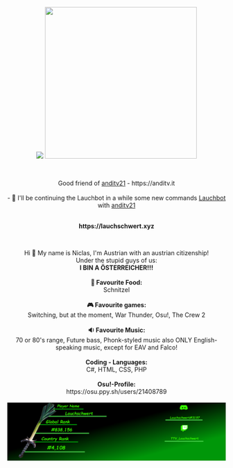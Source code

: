 <center>
   <p align="center">
      <img src=https://activity-graph.herokuapp.com/graph?username=Lauchschwert&bg_color=0D1117&color=5BCDEC&line=5BCDEC&point=FFFFFF&hide_border=true/
      <br>
      <img src=[![Ashutosh's github activity graph](https://github-readme-activity-graph.cyclic.app/graph?Lauchschwert=Ashutosh00710&theme=merko)](https://github.com/ashutosh00710/github-readme-activity-graph) width="350" height="350"/> 
   </p>
   <img></img>
   <p align="center">Good friend of <a href="https://github.com/anditv21">anditv21</a> - https://anditv.it
      <br>
      <br>
      - 🔭 I'll be continuing the Lauchbot in a while some new commands <a href="https://github.com/Lauchschwert/Lauchbot">Lauchbot</a> with <a href="https://github.com/anditv21">anditv21</a>
</center>
<p align="center"><br><b>https://lauchschwert.xyz</B></p>
<br>
<p align="center">Hi 🖖 My name is Niclas, I'm Austrian with an austrian citizenship!<br> Under the stupid guys of us:<br> <B>I BIN A ÖSTERREICHER!!!</B>
   <br><br><B>🍕 Favourite Food:</B><br> Schnitzel<br><br><B>🎮 Favourite games:</B><br> Switching, but at the moment, War Thunder, Osu!, The Crew 2<br><br><b>🔉 Favourite Music:</b><br> 70 or 80's range, Future bass, Phonk-styled music also ONLY English-speaking music, except for EAV and Falco!<br><br><b>Coding - Languages:</B><br>C#, HTML, CSS, PHP<br><br><b>Osu!-Profile:</B><br>https://osu.ppy.sh/users/21408789<br><br><img src=Pictures/ApplicationFrameHost_3Y8fB3doMX.png>
</p>
